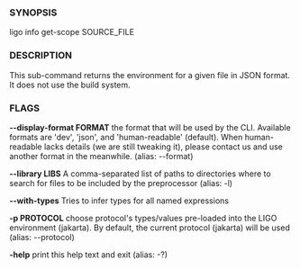 
### SYNOPSIS
ligo info get-scope SOURCE_FILE

### DESCRIPTION
This sub-command returns the environment for a given file in JSON format. It does not use the build system.

### FLAGS
**--display-format FORMAT**
the format that will be used by the CLI. Available formats are 'dev', 'json', and 'human-readable' (default). When human-readable lacks details (we are still tweaking it), please contact us and use another format in the meanwhile. (alias: --format)

**--library LIBS**
A comma-separated list of paths to directories where to search for files to be included by the preprocessor (alias: -l)

**--with-types**
Tries to infer types for all named expressions

**-p PROTOCOL**
choose protocol's types/values pre-loaded into the LIGO environment (jakarta). By default, the current protocol (jakarta) will be used (alias: --protocol)

**-help**
print this help text and exit (alias: -?)



